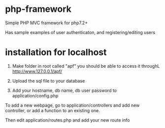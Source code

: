 # php-framework

Simple PHP MVC framework for php7.2+

Has sample examples of user authenticaton, and registering/editing users

# installation for localhost
1) Make folder in root called "apf"   you should be able to access it throughL http://www.127.0.0.1/apf/

2) Upload the sql file to your database

3) Add your hostname, db name, db user password to   application/config.php


To add a new webpage, go to application/controllers and add new controller, or add a function to an existing one.

Then edit application/routes.php  and add your new route info





